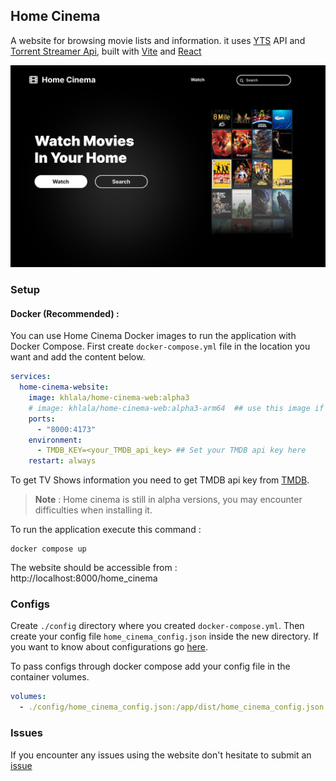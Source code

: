 ## Home Cinema

A website for browsing movie lists and information. it uses [YTS](https://yts.mx/) API and [Torrent Streamer Api](https://github.com/KHLALA-Gh/torrent-streamer-api), built with [Vite](https://vite.dev/) and [React](https://react.dev/)

![](./imgs/home_page.png)

### Setup

#### Docker (Recommended) :

You can use Home Cinema Docker images to run the application with Docker Compose.
First create `docker-compose.yml` file in the location you want and add the content below.

```yml
services:
  home-cinema-website:
    image: khlala/home-cinema-web:alpha3
    # image: khlala/home-cinema-web:alpha3-arm64  ## use this image if you are running on arm64 arch
    ports:
      - "8000:4173"
    environment:
      - TMDB_KEY=<your_TMDB_api_key> ## Set your TMDB api key here
    restart: always
```

To get TV Shows information you need to get TMDB api key from [TMDB](https://www.themoviedb.org/).

> **Note** : Home cinema is still in alpha versions, you may encounter difficulties when installing it.

To run the application execute this command :

```shell
docker compose up
```

The website should be accessible from : http://localhost:8000/home_cinema

### Configs

Create `./config` directory where you created `docker-compose.yml`. Then create your config file `home_cinema_config.json` inside the new directory.
If you want to know about configurations go [here](./docs/configurations.md).

To pass configs through docker compose add your config file in the container volumes.

```yml
volumes:
  - ./config/home_cinema_config.json:/app/dist/home_cinema_config.json
```

### Issues

If you encounter any issues using the website don't hesitate to submit an [issue](https://github.com/KHLALA-Gh/HomeCinemaWebsite/issues)
